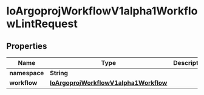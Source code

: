 

# IoArgoprojWorkflowV1alpha1WorkflowLintRequest

## Properties

Name | Type | Description | Notes
------------ | ------------- | ------------- | -------------
**namespace** | **String** |  |  [optional]
**workflow** | [**IoArgoprojWorkflowV1alpha1Workflow**](IoArgoprojWorkflowV1alpha1Workflow.md) |  |  [optional]



